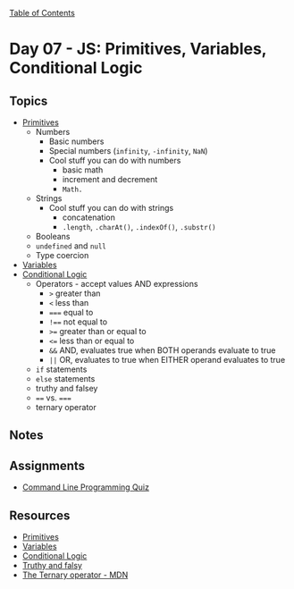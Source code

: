 [Table of Contents](/README.md)

# Day 07 - JS: Primitives, Variables, Conditional Logic

## Topics
* [Primitives](../units/javascript-primitives)
  * Numbers
    * Basic numbers
    * Special numbers (`infinity`, `-infinity`, `NaN`)
    * Cool stuff you can do with numbers
      * basic math
      * increment and decrement
      * `Math.`
  * Strings
    * Cool stuff you can do with strings
      * concatenation
      * `.length`, `.charAt()`, `.indexOf()`, `.substr()`
  * Booleans
  * `undefined` and `null`
  * Type coercion
* [Variables](../units/javascript-variables)
* [Conditional Logic](../units/javascript-if-statements)
  * Operators - accept values AND expressions
    * `>` greater than
    * `<`  less than
    * `===` equal to
    * `!==` not equal to
    * `>=` greater than or equal to
    * `<=` less than or equal to
    * `&&` AND, evaluates true when BOTH operands evaluate to true
    * `||` OR, evaluates to true when EITHER operand evaluates to true
  * `if` statements
  * `else` statements
  * truthy and falsey
  * `==` vs. `===`
  * ternary operator

## Notes
<!-- More detailed notes from class, including whiteboard photos etc -->

<!-- ## Code
[Code we wrote in class today](https://github.com/TIY-Austin-Front-End-Engineering/Curriculum/tree/master/notes/day-07/examples) -->

## Assignments
* [Command Line Programming Quiz](https://online.theironyard.com/library/paths/115/units/378/assignments/650)

## Resources
* [Primitives](../units/javascript-primitives)
* [Variables](../units/javascript-variables)
* [Conditional Logic](../units/javascript-if-statements)
* [Truthy and falsy](http://www.sitepoint.com/javascript-truthy-falsy/)
* [The Ternary operator - MDN](https://developer.mozilla.org/en-US/docs/Web/JavaScript/Reference/Operators/Conditional_Operator)
